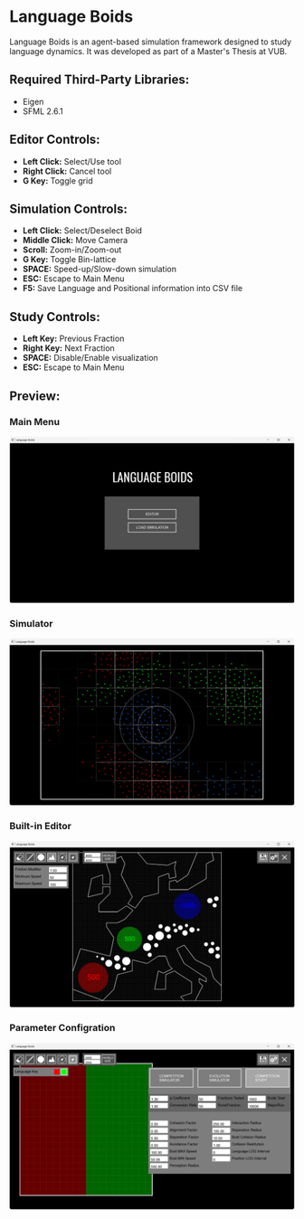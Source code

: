 # Language Boids

Language Boids is an agent-based simulation framework designed to study language dynamics. 
It was developed as part of a Master's Thesis at VUB.

## Required Third-Party Libraries:
- Eigen
- SFML 2.6.1

## Editor Controls:
- **Left Click:** Select/Use tool
- **Right Click:** Cancel tool
- **G Key:** Toggle grid

## Simulation Controls:
- **Left Click:** Select/Deselect Boid
- **Middle Click:** Move Camera
- **Scroll:** Zoom-in/Zoom-out
- **G Key:** Toggle Bin-lattice
- **SPACE:** Speed-up/Slow-down simulation
- **ESC:** Escape to Main Menu
- **F5:** Save Language and Positional information into CSV file

## Study Controls:
- **Left Key:** Previous Fraction
- **Right Key:** Next Fraction
- **SPACE:** Disable/Enable visualization
- **ESC:** Escape to Main Menu

## Preview:
### Main Menu
![Image 1](https://github.com/WouterApts/LanguageBoids/blob/master/preview/mainmenu.png)

### Simulator
![Image 2](https://github.com/WouterApts/LanguageBoids/blob/master/preview/simulator.png)

### Built-in Editor
![Image 3](https://github.com/WouterApts/LanguageBoids/blob/master/preview/editor.png)

### Parameter Configration
![Image 4](https://github.com/WouterApts/LanguageBoids/blob/master/preview/configuration.png)

